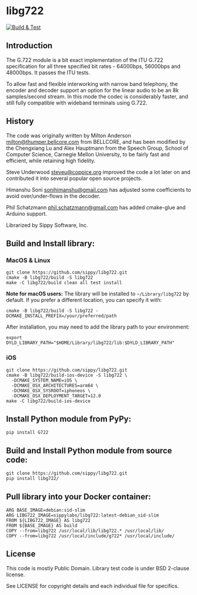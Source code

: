 # libg722

[![Build & Test](https://github.com/sippy/libg722/actions/workflows/build_and_test.yml/badge.svg)](https://github.com/sippy/libg722/actions/workflows/build_and_test.yml)

## Introduction

The G.722 module is a bit exact implementation of the ITU G.722 specification
for all three specified bit rates - 64000bps, 56000bps and 48000bps. It passes
the ITU tests.

To allow fast and flexible interworking with narrow band telephony, the
encoder and decoder support an option for the linear audio to be an 8k
samples/second stream. In this mode the codec is considerably faster, and
still fully compatible with wideband terminals using G.722.

## History

The code was originally written by Milton Anderson <milton@thumper.bellcore.com>
from BELLCORE, and has been modified by the Chengxiang Lu and Alex Hauptmann
from the Speech Group, School of Computer Science, Carnegie Mellon University,
to be fairly fast and efficient, while retaining high fidelity.

Steve Underwood <steveu@coppice.org> improved the code a lot later on and
contributed it into several popular open source projects.

Himanshu Soni <sonihimanshu@gmail.com> has adjusted some coefficients
to avoid over/under-flows in the decoder.

Phil Schatzmann <phil.schatzmann@gmail.com> has added cmake-glue and Arduino
support.

Librarized by Sippy Software, Inc.

## Build and Install library:

### MacOS & Linux

```
git clone https://github.com/sippy/libg722.git
cmake -B libg722/build -S libg722
make -C libg722/build clean all test install
```

**Note for macOS users:** The library will be installed to `~/Library/libg722` by default. If you prefer a different location, you can specify it with:
```
cmake -B libg722/build -S libg722 -DCMAKE_INSTALL_PREFIX=/your/preferred/path
```

After installation, you may need to add the library path to your environment:
```
export DYLD_LIBRARY_PATH="$HOME/Library/libg722/lib:$DYLD_LIBRARY_PATH"
```

### iOS

```
git clone https://github.com/sippy/libg722.git
cmake -B libg722/build-ios-device -S libg722 \
  -DCMAKE_SYSTEM_NAME=iOS \
  -DCMAKE_OSX_ARCHITECTURES=arm64 \
  -DCMAKE_OSX_SYSROOT=iphoneos \
  -DCMAKE_OSX_DEPLOYMENT_TARGET=12.0
make -C libg722/build-ios-device
```

## Install Python module from PyPy:

```
pip install G722
```

## Build and Install Python module from source code:

```
git clone https://github.com/sippy/libg722.git
pip install libg722/
```

## Pull library into your Docker container:
```
ARG BASE_IMAGE=debian:sid-slim
ARG LIBG722_IMAGE=sippylabs/libg722:latest-debian_sid-slim
FROM ${LIBG722_IMAGE} AS libg722
FROM ${BASE_IMAGE} AS build
COPY --from=libg722 /usr/local/lib/libg722.* /usr/local/lib/
COPY --from=libg722 /usr/local/include/g722* /usr/local/include/
```

## License

This code is mostly Public Domain. Library test code is under BSD 2-clause
license.

See LICENSE for copyright details and each individual file for specifics.
